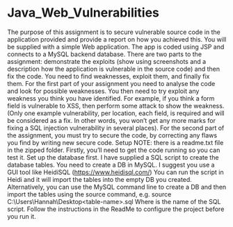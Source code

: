 # Java_Web_Vulnerabilities

The purpose of this assignment is to secure vulnerable source code in the application provided and provide a report on how you achieved this.
You will be supplied with a simple Web application. The app is coded using JSP and connects to a MySQL backend database. There are two parts to the assignment: demonstrate the exploits (show using screenshots and a description how the application is vulnerable in the source code) and then fix the code.
You need to find weaknesses, exploit them, and finally fix them. For the first part of your assignment you need to analyse the code and look for possible weaknesses. You then need to try exploit any weakness you think you have identified. For example, if you think a form field is vulnerable to XSS, then perform some attack to show the weakness.
(Only one example vulnerability, per location, each field, is required and will be considered as a fix. In other words, you won’t get any more marks for fixing a SQL injection vulnerability in several places).
For the second part of the assignment, you must try to secure the code, by correcting any flaws you find by writing new secure code.
Setup
NOTE: there is a readme.txt file in the zipped folder. Firstly, you’ll need to get the code running so you can test it. Set up the database first. I have supplied a SQL script to create the database tables. You need to create a DB in MySQL. I suggest you use a GUI tool like HeidiSQL (https://www.heidisql.com/) You can run the script in Heidi and it will import the tables into the empty DB you created. Alternatively, you can use the MySQL command line to create a DB and then import the tables using the source command, e.g.
source C:\Users\Hannah\Desktop\<table-name>.sql
Where <table-name> is the name of the SQL script.
Follow the instructions in the ReadMe to configure the project before you run it.
